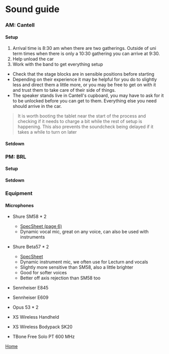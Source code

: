 # Sound guide

### AM: Cantell

#### Setup

1. Arrival time is 8:30 am when there are two gatherings. Outside of uni term times when there is only a 10:30 gathering you can arrive at 9:30.
2. Help unload the car
3. Work with the band to get everything setup
  - Check that the stage blocks are in sensible positions before starting
  - Depending on their experience it may be helpful for you do to slightly less and direct them a little more, or you may be free to get on with it and trust them to take care of their side of things.
  - The speaker stands live in Cantell's cupboard, you may have to ask for it to be unlocked before you can get to them. Everything else you need should arrive in the car.

  > It is worth booting the tablet near the start of the process and checking if it needs to charge a bit while the rest of setup is happening.
  > This also prevents the soundcheck being delayed if it takes a while to turn on later

#### Setdown


### PM: BRL
#### Setup
#### Setdown

### Equipment

#### Microphones

- Shure SM58 * 2

  - [SpecSheet (page 6)](https://pubs-api.shure.com/file/260007)
  - Dynamic vocal mic, great on any voice, can also be used with instruments
 
- Shure Beta57 * 2

  - [SpecSheet](https://content-files.shure.com/Pubs/BETA57A/beta57a-specification-sheet-english.pdf)
  - Dynamic instrument mic, we often use for Lecturn and vocals
  - Slightly more sensitive than SM58, also a little brighter
  - Good for softer voices
  - Better off axis rejection than SM58 too

- Sennheiser E845
- Sennheiser E609
- Opus 53 * 2
- XS Wireless Handheld
- XS Wireless Bodypack SK20
- TBone Free Solo PT 600 MHz

[Home](README.md)
